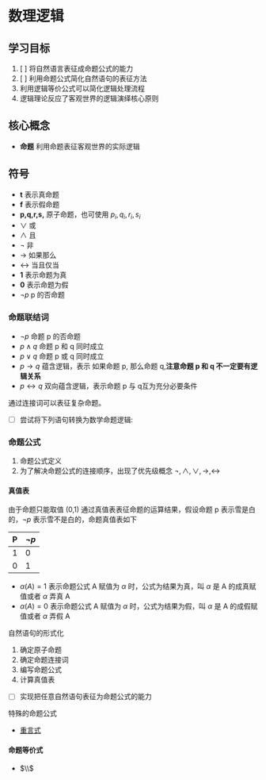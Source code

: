 # 数理逻辑
## 学习目标
1. [ ] 将自然语言表征成命题公式的能力
2. [ ] 利用命题公式简化自然语句的表征方法
  1. 利用逻辑等价公式可以简化逻辑处理流程
3. 逻辑理论反应了客观世界的逻辑演绎核心原则

## 核心概念
* **命题** 利用命题表征客观世界的实际逻辑


## 符号
* **t** 表示真命题
* **f** 表示假命题
* **p,q,r,s,** 原子命题，也可使用 $p_i,q_i,r_i,s_i$
* $\lor$ 或
* $\land$ 且
* $\lnot$ 非
* $\to$  如果那么
* $\leftrightarrow$ 当且仅当 
* **1** 表示命题为真
* **0** 表示命题为假
* $\lnot{p}$ p 的否命题

### 命题联结词
* $\lnot{p}$ 命题 p 的否命题
* ${p}\land{q}$ 命题 p 和 q 同时成立
* ${p}\lor{q}$ 命题 p 或 q 同时成立
* $p \to q$ 蕴含逻辑，表示 如果命题 p, 那么命题 q,**注意命题 p 和 q 不一定要有逻辑关系**
* $p \leftrightarrow q$ 双向蕴含逻辑，表示命题 p 与 q互为充分必要条件

通过连接词可以表征复杂命题。

* [ ] 尝试将下列语句转换为数学命题逻辑:
<!-- TODO: 添加示范例子 -->


### 命题公式
1. 命题公式定义
2. 为了解决命题公式的连接顺序，出现了优先级概念 $\lnot,\land,\lor,\to,\leftrightarrow$


#### 真值表
由于命题只能取值 (0,1) 通过真值表表征命题的运算结果，假设命题 p 表示雪是白的，$\lnot{p}$ 表示雪不是白的，命题真值表如下

|P|$\lnot{p}$|
|:---|:---|
|1|0|
|0|1|

* $\alpha(A) = 1$ 表示命题公式 A 赋值为 $\alpha$ 时，公式为结果为真，叫 $\alpha$ 是 A 的成真赋值或者 $\alpha$ 弄真 A
* $\alpha(A) = 0$ 表示命题公式 A 赋值为 $\alpha$ 时，公式为结果为假，叫 $\alpha$ 是 A 的成假赋值或者 $\alpha$ 弄假 A

自然语句的形式化
1. 确定原子命题
2. 确定命题连接词
3. 编写命题公式
4. 计算真值表

* [ ] 实现把任意自然语句表征为命题公式的能力

特殊的命题公式
* [重言式](http://www.icourse163.org/learn/PKU-1002525004?tid=1003290008#/learn/content?type=detail&id=1004623431&cid=1005844754&replay=true)

#### 命题等价式
* $\\$


